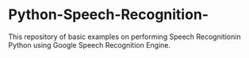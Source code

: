 # Python-Speech-Recognition-
This repository of basic examples on performing Speech Recognitionin Python using Google Speech Recognition Engine.
